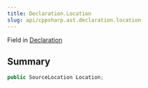 ```yaml
---
title: Declaration.Location
slug: api/cppsharp.ast.declaration.location
---
```

Field in [Declaration](/api/cppsharp/ast/declaration)

## Summary



```csharp
public SourceLocation Location;
```

